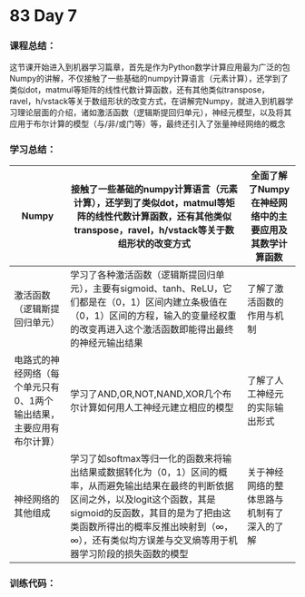 # 83 Day 7
### 课程总结：
这节课开始进入到机器学习篇章，首先是作为Python数学计算应用最为广泛的包Numpy的讲解，不仅接触了一些基础的numpy计算语言（元素计算），还学到了类似dot，matmul等矩阵的线性代数计算函数，还有其他类似transpose，ravel，h/vstack等关于数组形状的改变方式，在讲解完Numpy，就进入到机器学习理论层面的介绍，诸如激活函数（逻辑斯提回归单元），神经元模型，以及将其应用于布尔计算的模型（与/非/或门等）等，最终还引入了张量神经网络的概念
### 学习总结：

| Numpy | 接触了一些基础的numpy计算语言（元素计算），还学到了类似dot，matmul等矩阵的线性代数计算函数，还有其他类似transpose，ravel，h/vstack等关于数组形状的改变方式 | 全面了解了Numpy在神经网络中的主要应用及其数学计算函数 |
| ----------------- | ------------------------------------------------------------ | ------------------------------------ |
| 激活函数（逻辑斯提回归单元） | 学习了各种激活函数（逻辑斯提回归单元），主要有sigmoid、tanh、ReLU，它们都是在（0，1）区间内建立条极值在（0，1）区间的方程，输入的变量经权重的改变再进入这个激活函数即能得出最终的神经元输出结果 | 了解了激活函数的作用与机制 |
| 电路式的神经网络（每个单元只有0、1两个输出结果，主要应用有布尔计算） | 学习了AND,OR,NOT,NAND,XOR几个布尔计算如何用人工神经元建立相应的模型 | 了解了人工神经元的实际输出形式 |
| 神经网络的其他组成 | 学习了如softmax等归一化的函数来将输出结果或数据转化为（0，1）区间的概率，从而避免输出结果在最终的判断依据区间之外，以及logit这个函数，其是sigmoid的反函数，其目的是为了把由这类函数所得出的概率反推出映射到（∞，∞），还有类似均方误差与交叉熵等用于机器学习阶段的损失函数的模型 | 关于神经网络的整体思路与机制有了深入的了解 |

### 训练代码：

[Day 7]: https://github.com/Transparent-Boy/Practice-code-along-with-the-class/tree/main/Day%207

